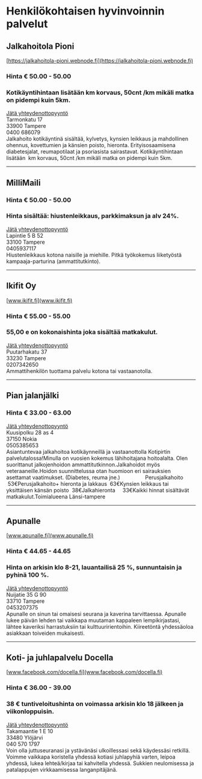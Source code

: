 # Henkilökohtaisen hyvinvoinnin palvelut


## Jalkahoitola Pioni
[https://jalkahoitola-pioni.webnode.fi](https://jalkahoitola-pioni.webnode.fi)
### Hinta € 50.00 - 50.00
### Kotikäyntihintaan lisätään  km korvaus, 50cnt /km mikäli matka on pidempi kuin 5km.  
[Jätä yhteydenottopyyntö](%23workflows%3Femail%3Djalkahoitolapioni%40gmail.com%26serviceType%3Dcategory.wellbeing%26companyName%3DJalkahoitola+Pioni)  
Tarmonkatu 17  
33900 Tampere  
0400 686079  
Jalkahoito kotikäyntinä sisältää, kylvetys, kynsien leikkaus ja mahdollinen ohennus, kovettumien ja känsien poisto, hieronta. Erityisosaamisena diabetesjalat, reumapotilaat ja psoriasista sairastavat. Kotikäyntihintaan lisätään  km korvaus, 50cnt /km mikäli matka on pidempi kuin 5km.   

---

## MilliMaili
### Hinta € 50.00 - 50.00
### Hinta sisältää: hiustenleikkaus, parkkimaksun ja alv 24%.
[Jätä yhteydenottopyyntö](%23workflows%3Femail%3Dmaili.stolt%40millimaili.fi%26serviceType%3Dcategory.wellbeing%26companyName%3DMilliMaili)  
Lapintie 5 B 52  
33100 Tampere  
0405937117  
Hiustenleikkaus kotona naisille ja miehille. Pitkä työkokemus liiketyöstä kampaaja-parturina (ammattitutkinto).       

---

## Ikifit Oy
[www.ikifit.fi](www.ikifit.fi)
### Hinta € 55.00 - 55.00
### 55,00 e on kokonaishinta joka sisältää matkakulut. 
[Jätä yhteydenottopyyntö](%23workflows%3Femail%3Dmarjo.sirkeoja%40ikifit.fi%26serviceType%3Dcategory.wellbeing%26companyName%3DIkifit+Oy)  
Puutarhakatu 37  
33230 Tampere  
0207342650  
Ammattihenkilön tuottama palvelu kotona tai vastaanotolla.  

---


## Pian jalanjälki
### Hinta € 33.00 - 63.00
[Jätä yhteydenottopyyntö](%23workflows%3Femail%3Dpianjalanjalki%40gmail.com%26serviceType%3Dcategory.wellbeing%26companyName%3DPian+jalanj%C3%A4lki)  
Kuusipolku 28 as 4  
37150 Nokia  
0505385653  
Asiantuntevaa jalkahoitoa kotikäynneillä ja vastaanottolla Kotipirtin palvelutalossa!Minulla on vuosien kokemus lähihoitajana hoitoalalta. Olen suorittanut jalkojenhoidon ammattitutkinnon.Jalkahoidot myös veteraaneille.Hoidon suunnittelussa otan huomioon eri sairauksien asettamat vaatimukset. (Diabetes, reuma jne.)                 Perusjalkahoito       53€Perusjalkahoito+ hieronta ja lakkaus  63€Kynsien leikkaus tai yksittäisen känsän poisto  38€Jalkahieronta     33€Kaikki hinnat sisältävät matkakulut.Toimialueena Länsi-tampere

---


## Apunalle
[www.apunalle.fi](www.apunalle.fi)
### Hinta € 44.65 - 44.65
### Hinta on arkisin klo 8-21,  lauantailisä 25 %, sunnuntaisin ja pyhinä 100 %.  
[Jätä yhteydenottopyyntö](%23workflows%3Femail%3Dasiakaspalvelu%40apunalle.fi%26serviceType%3Dcategory.wellbeing%26companyName%3DApunalle)  
Nuijatie 35 G 90  
33710 Tampere  
0453207375  
Apunalle on sinun tai omaisesi seurana ja kaverina tarvittaessa. Apunalle lukee päivän lehden tai vaikkapa muutaman kappaleen lempikirjastasi, lähtee kaveriksi harrastuksiin tai kulttuuririentoihin. Kiireetöntä yhdessäoloa asiakkaan toiveiden mukaisesti.  
  
---

## Koti- ja juhlapalvelu Docella
[www.facebook.com/docella.fi](www.facebook.com/docella.fi)
### Hinta € 36.00 - 39.00
### 38 € tuntiveloitushinta on voimassa arkisin klo 18 jälkeen ja viikonloppuisin.  
[Jätä yhteydenottopyyntö](%23workflows%3Femail%3Djaana.makinen%40docella.fi%26serviceType%3Dcategory.wellbeing%26companyName%3DKoti-+ja+juhlapalvelu+Docella)  
Takamaantie 1 E 10  
33480 Ylöjärvi  
040 570 1797  
Voin olla juttuseuranasi ja ystävänäsi ulkoillessasi sekä käydessäsi retkillä. Voimme vaikkapa koristella yhdessä kotiasi juhlapyhiä varten, leipoa yhdessä, lukea lehteä/kirjaa tai kahvitella yhdessä. Sukkien neulomisessa ja patalappujen virkkaamisessa langanpitäjänä.   


